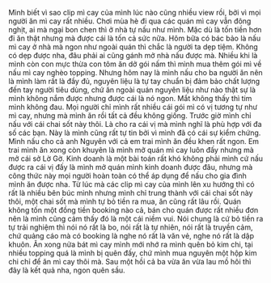 Mình biết vì sao clip mì cay của mình lúc nào cũng nhiều view rồi, bởi vì mọi người ăn mì cay rất nhiều. Chơi mùa hè đi qua các quán mì cay vẫn đông nghịt, ai mà ngại bon chen thì ở nhà tự nấu như mình. Mặc dù là tốn tiền hơn đi ăn thật nhưng mà được cái là tốn cả sức nữa. Hôm bữa có bác bảo là nấu mì cay ở nhà mà ngon như ngoài quán thì chắc là người ta dẹp tiệm. Không có dẹp được nha, đâu phải ai cũng gánh mở nhà nấu được mà. Nhiều khi là mình còn con mực thừa con tôm ăn dở gói nấm thì mình mua thêm gói mì về nấu mì cay nghèo topping. Nhưng hôm nay là mình nấu cho ba người ăn nên là mình làm rất là đầy đủ, nguyên liệu là tự tay chuẩn bị đảm bảo chất lượng đến tay người tiêu dùng, chứ ăn ngoài quán nguyên liệu như nào thật sự là mình không nắm được nhưng được cái là nó ngon. Mắt không thấy thì tim mình không đau. Mọi người chỉ mình rất nhiều cái gói mì có vị tương tự như mì cay, nhưng mà mình ăn rồi tất cả đều không giống. Trước giờ mình chỉ nấu với cái chai sốt này thôi. Là cho ra cái vị mà mình nghĩ là phù hợp với đa số các bạn. Này là mình cũng rất tự tin bởi vì mình đã có cái sự kiểm chứng. Mình nấu cho cả anh Nguyên với cả em trai mình ăn đều khen rất ngon. Em trai mình ăn xong còn khuyên là mình mở quán mì cay luôn đấy nhưng mà mở cái sở Lờ Gờ. Kinh doanh là một bài toán rất khó không phải mình cứ nấu được ra cái vị đấy là mình mở quán mình kinh doanh được đâu, nhưng mà công thức này mọi người hoàn toàn có thể áp dụng để nấu cho gia đình mình ăn được nha. Từ lúc mà các clip mì cay của mình lên xu hướng thì có rất là nhiều bên búc mình nhưng mình chỉ trung thành với cái chai sốt này thôi, một chai sốt mà mình tự bỏ tiền ra mua, ăn cũng rất lâu rồi. Quán không tốn một đồng tiền booking nào cả, bán cho quán được rất nhiều đơn nên là mình cũng cảm thấy đó là một cái niềm vui. Nói chung là cứ bỏ tiền ra tự trải nghiệm thì nói nó rất là bo, nói rất là tự nhiên, nói rất là truyền cảm, chứ quảng cáo mà có booking là nghe nó rất là văn vẻ, nghe nó rất là dập khuôn. Ăn xong nửa bát mì cay mình mới nhớ ra mình quên bỏ kim chi, tại nhiều topping quá là mình bị quên đấy, chứ mình mua nguyên một hộp kim chi chỉ để ăn mì cay thôi mà. Sau một hồi cả ba vừa ăn vừa lau mồ hôi thì đây là kết quả nha, ngon quên sầu.